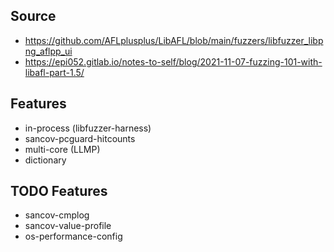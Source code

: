 ## Source

- https://github.com/AFLplusplus/LibAFL/blob/main/fuzzers/libfuzzer_libpng_aflpp_ui
- https://epi052.gitlab.io/notes-to-self/blog/2021-11-07-fuzzing-101-with-libafl-part-1.5/

## Features

- in-process (libfuzzer-harness)
- sancov-pcguard-hitcounts
- multi-core (LLMP)
- dictionary

## TODO Features

- sancov-cmplog
- sancov-value-profile
- os-performance-config
